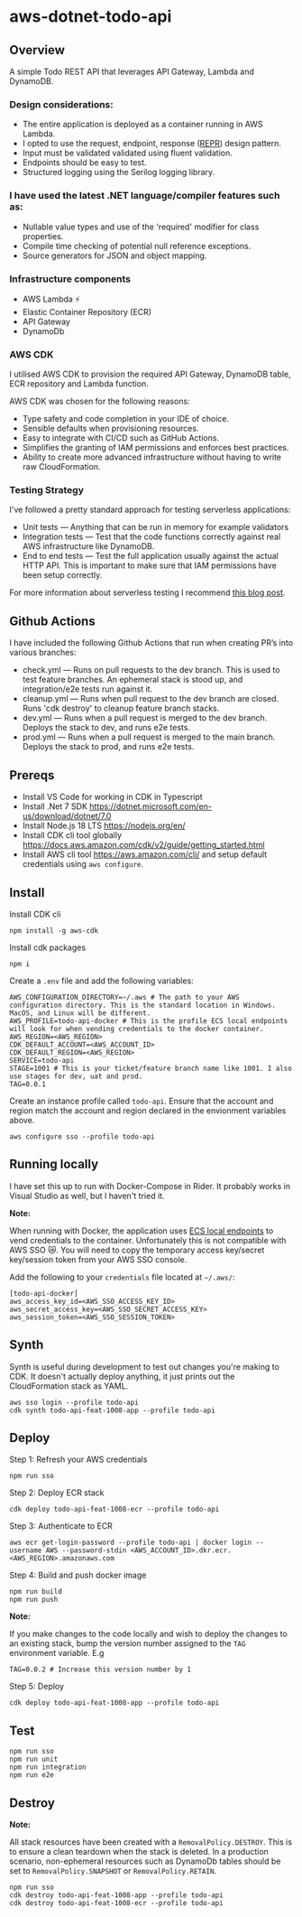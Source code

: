 # aws-dotnet-todo-api

## Overview

A simple Todo REST API that leverages API Gateway, Lambda and DynamoDB.

### Design considerations:

- The entire application is deployed as a container running in AWS Lambda.
- I opted to use the request, endpoint, response ([REPR](https://deviq.com/design-patterns/repr-design-pattern)) design pattern.
- Input must be validated validated using fluent validation.
- Endpoints should be easy to test.
- Structured logging using the Serilog logging library.

### I have used the latest .NET language/compiler features such as:

- Nullable value types and use of the 'required' modifier for class properties.
- Compile time checking of potential null reference exceptions.
- Source generators for JSON and object mapping.

### Infrastructure components

- AWS Lambda ⚡
- Elastic Container Repository (ECR)
- API Gateway
- DynamoDb

### AWS CDK

I utilised AWS CDK to provision the required API Gateway, DynamoDB table, ECR repository and Lambda function.

AWS CDK was chosen for the following reasons:

- Type safety and code completion in your IDE of choice.
- Sensible defaults when provisioning resources.
- Easy to integrate with CI/CD such as GitHub Actions.
- Simplifies the granting of IAM permissions and enforces best practices.
- Ability to create more advanced infrastructure without having to write raw CloudFormation.

### Testing Strategy

I've followed a pretty standard approach for testing serverless applications:

- Unit tests — Anything that can be run in memory for example validators
- Integration tests — Test that the code functions correctly against real AWS infrastructure like DynamoDB.
- End to end tests — Test the full application usually against the actual HTTP API. This is important to make sure that IAM permissions have been setup correctly.

For more information about serverless testing I recommend [this blog post](https://theburningmonk.com/2022/05/my-testing-strategy-for-serverless-applications/).

## Github Actions

I have included the following Github Actions that run when creating PR’s into various branches:

- check.yml — Runs on pull requests to the dev branch. This is used to test feature branches. An ephemeral stack is stood up, and integration/e2e tests run against it.
- cleanup.yml — Runs when pull request to the dev branch are closed. Runs 'cdk destroy' to cleanup feature branch stacks.
- dev.yml — Runs when a pull request is merged to the dev branch. Deploys the stack to dev, and runs e2e tests.
- prod.yml — Runs when a pull request is merged to the main branch. Deploys the stack to prod, and runs e2e tests.

## Prereqs

- Install VS Code for working in CDK in Typescript
- Install .Net 7 SDK https://dotnet.microsoft.com/en-us/download/dotnet/7.0
- Install Node.js 18 LTS https://nodejs.org/en/
- Install CDK cli tool globally https://docs.aws.amazon.com/cdk/v2/guide/getting_started.html
- Install AWS cli tool https://aws.amazon.com/cli/ and setup default credentials using `aws configure`.

## Install

Install CDK cli

```
npm install -g aws-cdk
```

Install cdk packages

```
npm i
```

Create a `.env` file and add the following variables:

```
AWS_CONFIGURATION_DIRECTORY=~/.aws # The path to your AWS configuration directory. This is the standard location in Windows. MacOS, and Linux will be different.
AWS_PROFILE=todo-api-docker # This is the profile ECS local endpoints will look for when vending credentials to the docker container.
AWS_REGION=<AWS_REGION>
CDK_DEFAULT_ACCOUNT=<AWS_ACCOUNT_ID>
CDK_DEFAULT_REGION=<AWS_REGION>
SERVICE=todo-api
STAGE=1001 # This is your ticket/feature branch name like 1001. I also use stages for dev, uat and prod.
TAG=0.0.1
```

Create an instance profile called `todo-api`. Ensure that the account and region match the account and region declared in the envionment variables above.

```
aws configure sso --profile todo-api
```

## Running locally

I have set this up to run with Docker-Compose in Rider. It probably works in Visual Studio as well, but I haven't tried it.

**Note:**

When running with Docker, the application uses [ECS local endpoints](https://github.com/awslabs/amazon-ecs-local-container-endpoints) to vend credentials to the container.
Unfortunately this is not compatible with AWS SSO 😿. You will need to copy the temporary access key/secret key/session token from your AWS SSO console.

Add the following to your `credentials` file located at `~/.aws/`:

```
[todo-api-docker]
aws_access_key_id=<AWS_SSO_ACCESS_KEY_ID>
aws_secret_access_key=<AWS_SSO_SECRET_ACCESS_KEY>
aws_session_token=<AWS_SSO_SESSION_TOKEN>
```

## Synth

Synth is useful during development to test out changes you're making to CDK. It doesn't actually deploy anything, it just
prints out the CloudFormation stack as YAML.

```
aws sso login --profile todo-api
cdk synth todo-api-feat-1008-app --profile todo-api
```

## Deploy

Step 1: Refresh your AWS credentials

```
npm run sso
```

Step 2: Deploy ECR stack

```
cdk deploy todo-api-feat-1008-ecr --profile todo-api
```

Step 3: Authenticate to ECR

```
aws ecr get-login-password --profile todo-api | docker login --username AWS --password-stdin <AWS_ACCOUNT_ID>.dkr.ecr.<AWS_REGION>.amazonaws.com
```

Step 4: Build and push docker image

```
npm run build
npm run push
```

**Note:**

If you make changes to the code locally and wish to deploy the changes to an existing stack, bump the version number assigned to the `TAG` environment variable. E.g

```
TAG=0.0.2 # Increase this version number by 1
```

Step 5: Deploy

```
cdk deploy todo-api-feat-1008-app --profile todo-api
```

## Test

```
npm run sso
npm run unit
npm run integration
npm run e2e
```

## Destroy

**Note:**

All stack resources have been created with a `RemovalPolicy.DESTROY`. This is to ensure a clean teardown when the stack is deleted. In a production scenario, non-ephemeral resources such as DynamoDb tables should be set to `RemovalPolicy.SNAPSHOT` or `RemovalPolicy.RETAIN`.

```
npm run sso
cdk destroy todo-api-feat-1008-app --profile todo-api
cdk destroy todo-api-feat-1008-ecr --profile todo-api
```
